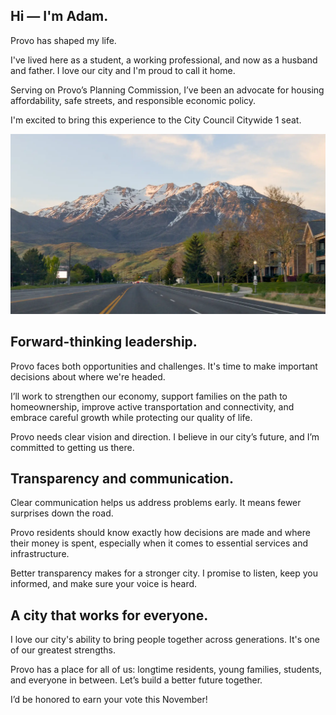 
## Hi — I'm Adam.

Provo has shaped my life.

I've lived here as a student, a working professional, and now as a husband and father. I love our city and I'm proud to call it home.

Serving on Provo’s Planning Commission, I’ve been an advocate for housing affordability, safe streets, and responsible economic policy.

I'm excited to bring this experience to the City Council Citywide 1 seat.

![](../assets/photos/mountain.webp)

## Forward-thinking leadership.

Provo faces both opportunities and challenges. It's time to make important decisions about where we're headed.

I’ll work to strengthen our economy, support families on the path to homeownership, improve active transportation and connectivity, and embrace careful growth while protecting our quality of life.

Provo needs clear vision and direction. I believe in our city’s future, and I’m committed to getting us there.

## Transparency and communication.

Clear communication helps us address problems early. It means fewer surprises down the road.

Provo residents should know exactly how decisions are made and where their money is spent, especially when it comes to essential services and infrastructure.

Better transparency makes for a stronger city. I promise to listen, keep you informed, and make sure your voice is heard.

## A city that works for everyone.

I love our city's ability to bring people together across generations. It's one of our greatest strengths.

Provo has a place for all of us: longtime residents, young families, students, and everyone in between. Let’s build a better future together.

I’d be honored to earn your vote this November!
